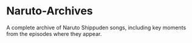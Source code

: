 # Naruto-Archives
A complete archive of Naruto Shippuden songs, including key moments from the episodes where they appear. 
